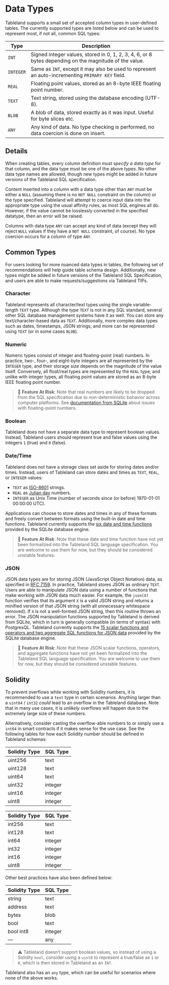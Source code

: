 # Data Types

Tableland supports a small set of accepted column types in user-defined tables. The currently supported types are listed below and can be used to represent most, if not all, common SQL types:

| Type      | Description                                                                                            |
| --------- | ------------------------------------------------------------------------------------------------------ |
| `INT`     | Signed integer values, stored in 0, 1, 2, 3, 4, 6, or 8 bytes depending on the magnitude of the value. |
| `INTEGER` | Same as `INT`, except it may also be used to represent an auto-incrementing `PRIMARY KEY` field.       |
| `REAL`    | Floating point values, stored as an 8-byte IEEE floating point number.                                 |
| `TEXT`    | Text string, stored using the database encoding (UTF-8).                                               |
| `BLOB`    | A blob of data, stored exactly as it was input. Useful for byte slices etc.                            |
| `ANY`     | Any kind of data. No type checking is performed, no data coercion is done on insert.                   |

## Details

When creating tables, every column definition _must specify a data type_ for that column, and the data type must be one of the above types. No other data type names are allowed, though new types might be added in future versions of the Tableland SQL specification.

Content inserted into a column with a data type other than `ANY` must be either a `NULL` (assuming there is no `NOT NULL` constraint on the column) or the type specified. Tableland will attempt to coerce input data into the appropriate type using the usual affinity rules, as most SQL engines all do. However, if the value cannot be losslessly converted in the specified datatype, then an error will be raised.

Columns with data type `ANY` can accept any kind of data (except they will reject `NULL` values if they have a `NOT NULL` constraint, of course). No type coercion occurs for a column of type `ANY`.

## Common Types

For users looking for more nuanced data types in tables, the following set of recommendations will help guide table schema design. Additionally, new types might be added in future versions of the Tableland SQL Specification, and users are able to make requests/suggestions via Tableland TIPs.

### Character

Tableland represents all character/text types using the single variable-length `TEXT` type. Although the type `TEXT` is not in any SQL standard, several other SQL database management systems have it as well. You can store any text/character-based data as `TEXT`. Additionally, more complex data types such as dates, timestamps, JSON strings, and more can be represented using `TEXT` (or in some cases `BLOB`).

### Numeric

Numeric types consist of integer and floating-point (real) numbers. In practice, two-, four-, and eight-byte integers are all represented by the `INTEGER` type, and their storage size depends on the magnitude of the value itself. Conversely, all float/real types are represented by the `REAL` type, and unlike with integer types, all floating point values are stored as an 8-byte IEEE floating point number.

> 🚧 **Feature At Risk**: Note that real numbers are likely to be dropped from the SQL specification due to non-deterministic bahavior across computer platforms. See [documentation from SQLite](https://www.sqlite.org/floatingpoint.html) about issues with floating-point numbers.

### Boolean

Tableland does not have a separate data type to represent boolean values. Instead, Tableland users should represent true and false values using the integers `1` (true) and `0` (false).

### Date/Time

Tableland does not have a storage class set aside for storing dates and/or times. Instead, users of Tableland can store dates and times as `TEXT`, `REAL`, or `INTEGER` values:

- `TEXT` as [ISO-8601](http://en.wikipedia.org/wiki/ISO_8601) strings.
- `REAL` as [Julian day](http://en.wikipedia.org/wiki/Julian_day) numbers.
- `INTEGER` as Unix Time (number of seconds since (or before) 1970-01-01 00:00:00 UTC).

Applications can choose to store dates and times in any of these formats and freely convert between formats using the built-in date and time functions. Tableland currently supports the [six date and time functions](https://sqlite.org/lang_datefunc.html) provided by the SQLite database engine.

> 🚧 **Feature At Risk**: Note that these date and time function have not yet been formalized into the Tableland SQL language specification. You are welcome to use them for now, but they should be considered unstable features.

### JSON

JSON data types are for storing JSON (JavaScript Object Notation) data, as specified in [RFC 7159](https://tools.ietf.org/html/rfc7159). In practice, Tableland stores JSON as ordinary `TEXT`. Users are able to manipulate JSON data using a number of functions that make working with JSON data much easier. For example, the `json(X)` function verifies that its argument `X` is a valid JSON string and returns a minified version of that JSON string (with all unnecessary whitespace removed). If `X` is not a well-formed JSON string, then this routine throws an error. The JSON manipulation functions supported by Tableland is derived from SQLite, which in turn is generally compatible (in terms of syntax) with PostgresQL. Tableland currently supports the [15 scalar functions and operators and two aggregate SQL functions for JSON data](https://www.sqlite.org/json1.html) provided by the SQLite database engine.

> 🚧 **Feature At Risk**: Note that these JSON scalar functions, operators, and aggregate functions have not yet been formalized into the Tableland SQL language specification. You are welcome to use them for now, but they should be considered unstable features.

## Solidity

To prevent overflows while working with Solidity numbers, it is recommended to use a `text` type in certain scenarios. Anything larger than a `uint64` / `int32` _could_ lead to an overflow in the Tableland database. Note that in many use cases, it is _unlikely_ overflows will happen due to the extremely large size of these numbers.

Alternatively, consider casting the overflow-able numbers to or simply use a `int64` in smart contracts if it makes sense for the use case. See the following tables for how each Solidity number should be defined in Tableland schemas:

| Solidity Type | SQL Type |
| ------------- | -------- |
| uint256       | text     |
| uint128       | text     |
| uint64        | text     |
| uint32        | integer  |
| uint16        | integer  |
| uint8         | integer  |

| Solidity Type | SQL Type |
| ------------- | -------- |
| int256        | text     |
| int128        | text     |
| int64         | integer  |
| int32         | integer  |
| int16         | integer  |
| uint8         | integer  |

Other best practices have also been defined below:

| Solidity Type | SQL Type |
| ------------- | -------- |
| string        | text     |
| address       | text     |
| bytes         | blob     |
| bool          | text     |
| bool int8     | integer  |
| —             | any      |

> ⚠️ Tableland doesn’t support boolean values, so instead of using a Solidity `bool`, consider using a `uint8` to represent a true/false as `1` or `0`, which is then stored in Tableland as an `INT`.

Tableland also has an `any` type, which can be useful for scenarios where none of the above works.
